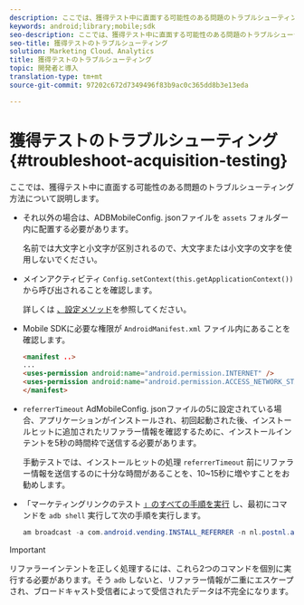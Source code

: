 ```yaml
---
description: ここでは、獲得テスト中に直面する可能性のある問題のトラブルシューティング方法について説明します。
keywords: android;library;mobile;sdk
seo-description: ここでは、獲得テスト中に直面する可能性のある問題のトラブルシューティング方法について説明します。
seo-title: 獲得テストのトラブルシューティング
solution: Marketing Cloud、Analytics
title: 獲得テストのトラブルシューティング
topic: 開発者と導入
translation-type: tm+mt
source-git-commit: 97202c672d7349496f83b9ac0c365dd8b3e13eda

---
```



# 獲得テストのトラブルシューティング {#troubleshoot-acquisition-testing}

ここでは、獲得テスト中に直面する可能性のある問題のトラブルシューティング方法について説明します。

* それ以外の場合は、ADBMobileConfig. jsonファイルを `assets` フォルダー内に配置する必要があります。

   名前では大文字と小文字が区別されるので、大文字または小文字の文字を使用しないでください。

* メインアクティビティ `Config.setContext(this.getApplicationContext())` から呼び出されることを確認します。

   詳しくは [、設定メソッド](https://docs.adobe.com/content/help/en/mobile-services/android/configuration-android/methods.html)を参照してください。

* Mobile SDKに必要な権限が `AndroidManifest.xml` ファイル内にあることを確認します。

   ```html
   <manifest ..>
   ... 
   <uses-permission android:name="android.permission.INTERNET" />
   <uses-permission android:name="android.permission.ACCESS_NETWORK_STATE" />
   </manifest>
   ```

* `referrerTimeout` AdMobileConfig. jsonファイルの5に設定されている場合、アプリケーションがインストールされ、初回起動された後、インストールヒットに追加されたリファラー情報を確認するために、インストールインテントを5秒の時間枠で送信する必要があります。

   手動テストでは、インストールヒットの処理 `referrerTimeout` 前にリファラー情報を送信するのに十分な時間があることを、10~15秒に増やすことをお勧めします。

* 「マーケティングリンクのテスト [」のすべての手順を実行](https://docs.adobe.com/content/help/en/mobile-services/android/acquisition-android/t-testing-marketing-link-acquisition.html) し、最初にコマンドを `adb shell` 実行して次の手順を実行します。

   ```java
   am broadcast -a com.android.vending.INSTALL_REFERRER -n nl.postnl.app/.tracking.AdobeAcquisitionLinkBroadcastReceiver --es "referrer" "utm_source=adb_acq_v3&utm_campaign=adb_acq_v3&utm_content=<the newly generated id at step #7>"
   ```

>[!IMPORTANT]
>
>リファラーインテントを正しく処理するには、これら2つのコマンドを個別に実行する必要があります。そう `adb` しないと、リファラー情報が二重にエスケープされ、ブロードキャスト受信者によって受信されたデータは不完全になります。

